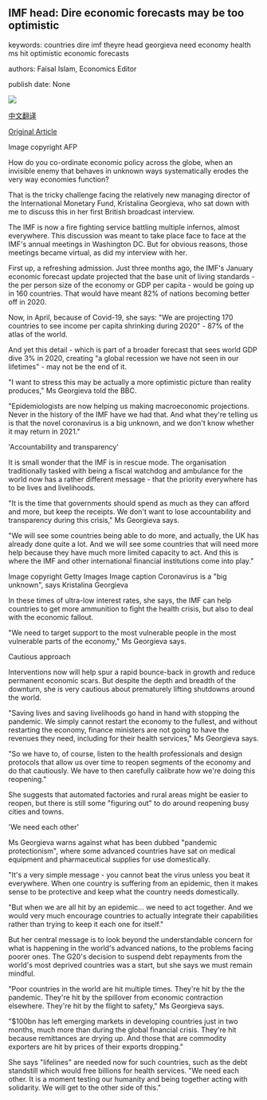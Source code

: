 ## IMF head: Dire economic forecasts may be too optimistic

keywords: countries dire imf theyre head georgieva need economy health ms hit optimistic economic forecasts

authors: Faisal Islam, Economics Editor

publish date: None

![](https://ichef.bbci.co.uk/news/1024/branded_news/587F/production/_109155622_gettyimages-1174493488.jpg)

[中文翻译](IMF%20head%3A%20Dire%20economic%20forecasts%20may%20be%20too%20optimistic_zh.md)

[Original Article](https://www.bbc.com/news/business-52326853)

Image copyright AFP

How do you co-ordinate economic policy across the globe, when an invisible enemy that behaves in unknown ways systematically erodes the very way economies function?

That is the tricky challenge facing the relatively new managing director of the International Monetary Fund, Kristalina Georgieva, who sat down with me to discuss this in her first British broadcast interview.

The IMF is now a fire fighting service battling multiple infernos, almost everywhere. This discussion was meant to take place face to face at the IMF's annual meetings in Washington DC. But for obvious reasons, those meetings became virtual, as did my interview with her.

First up, a refreshing admission. Just three months ago, the IMF's January economic forecast update projected that the base unit of living standards - the per person size of the economy or GDP per capita - would be going up in 160 countries. That would have meant 82% of nations becoming better off in 2020.

Now, in April, because of Covid-19, she says: "We are projecting 170 countries to see income per capita shrinking during 2020" - 87% of the atlas of the world.

And yet this detail - which is part of a broader forecast that sees world GDP dive 3% in 2020, creating "a global recession we have not seen in our lifetimes" - may not be the end of it.

"I want to stress this may be actually a more optimistic picture than reality produces," Ms Georgieva told the BBC.

"Epidemiologists are now helping us making macroeconomic projections. Never in the history of the IMF have we had that. And what they're telling us is that the novel coronavirus is a big unknown, and we don't know whether it may return in 2021."

'Accountability and transparency'

It is small wonder that the IMF is in rescue mode. The organisation traditionally tasked with being a fiscal watchdog and ambulance for the world now has a rather different message - that the priority everywhere has to be lives and livelihoods.

"It is the time that governments should spend as much as they can afford and more, but keep the receipts. We don't want to lose accountability and transparency during this crisis," Ms Georgieva says.

"We will see some countries being able to do more, and actually, the UK has already done quite a lot. And we will see some countries that will need more help because they have much more limited capacity to act. And this is where the IMF and other international financial institutions come into play."

Image copyright Getty Images Image caption Coronavirus is a "big unknown", says Kristalina Georgieva

In these times of ultra-low interest rates, she says, the IMF can help countries to get more ammunition to fight the health crisis, but also to deal with the economic fallout.

"We need to target support to the most vulnerable people in the most vulnerable parts of the economy," Ms Georgieva says.

Cautious approach

Interventions now will help spur a rapid bounce-back in growth and reduce permanent economic scars. But despite the depth and breadth of the downturn, she is very cautious about prematurely lifting shutdowns around the world.

"Saving lives and saving livelihoods go hand in hand with stopping the pandemic. We simply cannot restart the economy to the fullest, and without restarting the economy, finance ministers are not going to have the revenues they need, including for their health services," Ms Georgieva says.

"So we have to, of course, listen to the health professionals and design protocols that allow us over time to reopen segments of the economy and do that cautiously. We have to then carefully calibrate how we're doing this reopening."

She suggests that automated factories and rural areas might be easier to reopen, but there is still some "figuring out" to do around reopening busy cities and towns.

'We need each other'

Ms Georgieva warns against what has been dubbed "pandemic protectionism", where some advanced countries have sat on medical equipment and pharmaceutical supplies for use domestically.

"It's a very simple message - you cannot beat the virus unless you beat it everywhere. When one country is suffering from an epidemic, then it makes sense to be protective and keep what the country needs domestically.

"But when we are all hit by an epidemic... we need to act together. And we would very much encourage countries to actually integrate their capabilities rather than trying to keep it each one for itself."

But her central message is to look beyond the understandable concern for what is happening in the world's advanced nations, to the problems facing poorer ones. The G20's decision to suspend debt repayments from the world's most deprived countries was a start, but she says we must remain mindful.

"Poor countries in the world are hit multiple times. They're hit by the the pandemic. They're hit by the spillover from economic contraction elsewhere. They're hit by the flight to safety," Ms Georgieva says.

"$100bn has left emerging markets in developing countries just in two months, much more than during the global financial crisis. They're hit because remittances are drying up. And those that are commodity exporters are hit by prices of their exports dropping."

She says "lifelines" are needed now for such countries, such as the debt standstill which would free billions for health services. "We need each other. It is a moment testing our humanity and being together acting with solidarity. We will get to the other side of this."